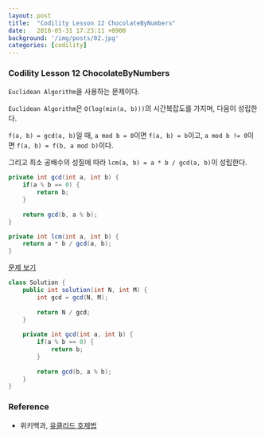 ```yaml
---
layout: post
title:  "Codility Lesson 12 ChocolateByNumbers"
date:   2018-05-31 17:23:11 +0900
background: '/img/posts/02.jpg'
categories: [codility]
---
```


### Codility Lesson 12 ChocolateByNumbers
`Euclidean Algorithm`을 사용하는 문제이다. 

`Euclidean Algorithm`은 `O(log(min(a, b)))`의 시간복잡도를 가지며, 다음이 성립한다.

`f(a, b) = gcd(a, b)`일 때, `a mod b = 0`이면 `f(a, b) = b`이고, `a mod b != 0`이면 `f(a, b) = f(b, a mod b)`이다.

그리고 최소 공배수의 성질에 따라 `lcm(a, b) = a * b / gcd(a, b)`이 성립한다.

~~~java
private int gcd(int a, int b) {
    if(a % b == 0) {
        return b;
    }
    
    return gcd(b, a % b);
}

private int lcm(int a, int b) {
    return a * b / gcd(a, b);
}
~~~

[문제 보기](https://app.codility.com/programmers/lessons/12-euclidean_algorithm/chocolates_by_numbers/)
~~~java
class Solution {
    public int solution(int N, int M) {
        int gcd = gcd(N, M);
        
        return N / gcd; 
    }
    
    private int gcd(int a, int b) {
        if(a % b == 0) {
            return b;
        }
        
        return gcd(b, a % b);
    }
}
~~~

### Reference
- 위키백과, [유클리드 호제법](https://ko.wikipedia.org/wiki/%EC%9C%A0%ED%81%B4%EB%A6%AC%EB%93%9C_%ED%98%B8%EC%A0%9C%EB%B2%95)